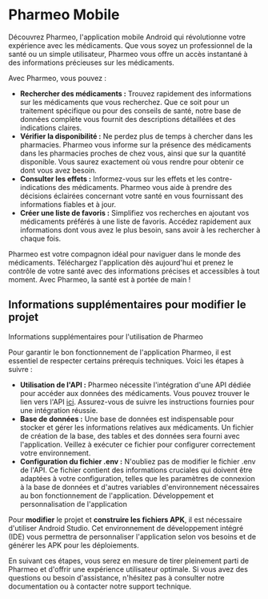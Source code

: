 # Pharmeo Mobile

Découvrez Pharmeo, l'application mobile Android qui révolutionne votre expérience avec les médicaments. Que vous soyez un professionnel de la santé ou un simple utilisateur, Pharmeo vous offre un accès instantané à des informations précieuses sur les médicaments.

Avec Pharmeo, vous pouvez :

- **Rechercher des médicaments :** Trouvez rapidement des informations sur les médicaments que vous recherchez. Que ce soit pour un traitement spécifique ou pour des conseils de santé, notre base de données complète vous fournit des descriptions détaillées et des indications claires.
- **Vérifier la disponibilité :** Ne perdez plus de temps à chercher dans les pharmacies. Pharmeo vous informe sur la présence des médicaments dans les pharmacies proches de chez vous, ainsi que sur la quantité disponible. Vous saurez exactement où vous rendre pour obtenir ce dont vous avez besoin.
- **Consulter les effets :** Informez-vous sur les effets et les contre-indications des médicaments. Pharmeo vous aide à prendre des décisions éclairées concernant votre santé en vous fournissant des informations fiables et à jour.
- **Créer une liste de favoris :** Simplifiez vos recherches en ajoutant vos médicaments préférés à une liste de favoris. Accédez rapidement aux informations dont vous avez le plus besoin, sans avoir à les rechercher à chaque fois.

Pharmeo est votre compagnon idéal pour naviguer dans le monde des médicaments. Téléchargez l'application dès aujourd'hui et prenez le contrôle de votre santé avec des informations précises et accessibles à tout moment. Avec Pharmeo, la santé est à portée de main !

## Informations supplémentaires pour modifier le projet

Informations supplémentaires pour l'utilisation de Pharmeo

Pour garantir le bon fonctionnement de l'application Pharmeo, il est essentiel de respecter certains prérequis techniques. Voici les étapes à suivre :

- **Utilisation de l'API :** Pharmeo nécessite l'intégration d'une API dédiée pour accéder aux données des médicaments. Vous pouvez trouver le lien vers l'API [ici](). Assurez-vous de suivre les instructions fournies pour une intégration réussie.
- **Base de données :** Une base de données est indispensable pour stocker et gérer les informations relatives aux médicaments. Un fichier de création de la base, des tables et des données sera fourni avec l'application. Veillez à exécuter ce fichier pour configurer correctement votre environnement.
- **Configuration du fichier .env :** N'oubliez pas de modifier le fichier .env de l'API. Ce fichier contient des informations cruciales qui doivent être adaptées à votre configuration, telles que les paramètres de connexion à la base de données et d'autres variables d'environnement nécessaires au bon fonctionnement de l'application.
Développement et personnalisation de l'application

Pour **modifier** le projet et **construire les fichiers APK**, il est nécessaire d'utiliser Android Studio. Cet environnement de développement intégré (IDE) vous permettra de personnaliser l'application selon vos besoins et de générer les APK pour les déploiements.

En suivant ces étapes, vous serez en mesure de tirer pleinement parti de Pharmeo et d'offrir une expérience utilisateur optimale. Si vous avez des questions ou besoin d'assistance, n'hésitez pas à consulter notre documentation ou à contacter notre support technique.
